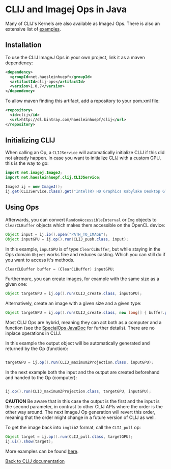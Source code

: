 
# CLIJ and Imagej Ops in Java

Many of CLIJ's Kernels are also available as ImageJ Ops. There is also an extensive list of [examples](https://github.com/clij/clij-ops/tree/master/src/test/java/net/haesleinhuepf/clij/ops/examples).

## Installation

To use the CLIJ ImageJ Ops in your own project, link it as a maven dependency:

```xml
<dependency>
  <groupId>net.haesleinhuepf</groupId>
  <artifactId>clij-ops</artifactId>
  <version>1.0.7</version>
</dependency>
```

To allow maven finding this artifact, add a repository to your pom.xml file:

```xml
<repository>
  <id>clij</id>
  <url>http://dl.bintray.com/haesleinhuepf/clij</url>
</repository>
```
 
## Initializing CLIJ
 
When calling an Op, a `CLIJService` will automatically initialize CLIJ if this did not already happen. In case you want to initialize CLIJ with a custom GPU, this is the way to go:

```java
import net.imagej.ImageJ;
import net.haesleinhuepf.clij.CLIJService;

ImageJ ij = new ImageJ();
ij.get(CLIJService.class).get("Intel(R) HD Graphics Kabylake Desktop GT1.5");
```

## Using Ops

Afterwards, you can convert `RandomAccessibleInterval` or `Img` objects to `ClearCLBuffer` objects which makes them accessible on the OpenCL device:

```Java
Object input = ij.io().open("PATH_TO_IMAGE");
Object inputGPU = ij.op().run(CLIJ_push.class, input);
```

In this example, `inputGPU` is of type `ClearCLBuffer`, but while staying in the Ops domain `Object` works fine and reduces casting. Which you can still do if you want to access it's methods.
```Java
ClearCLBuffer buffer = (ClearCLBuffer) inputGPU;
```

Furthermore, you can create images, for example with the same size as a given one:
```Java
Object targetGPU = ij.op().run(CLIJ_create.class, inputGPU);
```

Alternatively, create an image with a given size and a given type:

```Java
Object targetGPU = ij.op().run(CLIJ_create.class, new long[] { buffer.getWidth(), buffer.getHeight() }, buffer.getNativeType());
```

Most CLIJ Ops are hybrid, meaning they can act both as a computer and a function (see the [SpecialOps JavaDoc](https://javadoc.scijava.org/ImageJ/net/imagej/ops/special/SpecialOp.html) for further details). There are no inplace operations in CLIJ. 

In this example the output object will be automatically generated and returned by the Op (function):
```Java

targetGPU = ij.op().run(CLIJ_maximumZProjection.class, inputGPU);
```

In the next example both the input and the output are created beforehand and handed to the Op (computer):
```Java

ij.op().run(CLIJ_maximumZProjection.class, targetGPU, inputGPU);
```
**CAUTION** 
Be aware that in this case the output is the first and the input is the second parameter, in contrast to other CLIJ APIs where the order is the other way around. 
The next ImageJ Op generation will revert this order, meaning that the order might change in a future version of CLIJ as well.


To get the image back into `imglib2` format, call the `CLIJ_pull` op:

```Java
Object target = ij.op().run(CLIJ_pull.class, targetGPU);
ij.ui().show(target);
```
More examples can be found [here](https://github.com/clij/clij-ops/tree/master/src/test/java/net/haesleinhuepf/clij/ops/examples).

[Back to CLIJ documentation](https://clij.github.io/)
